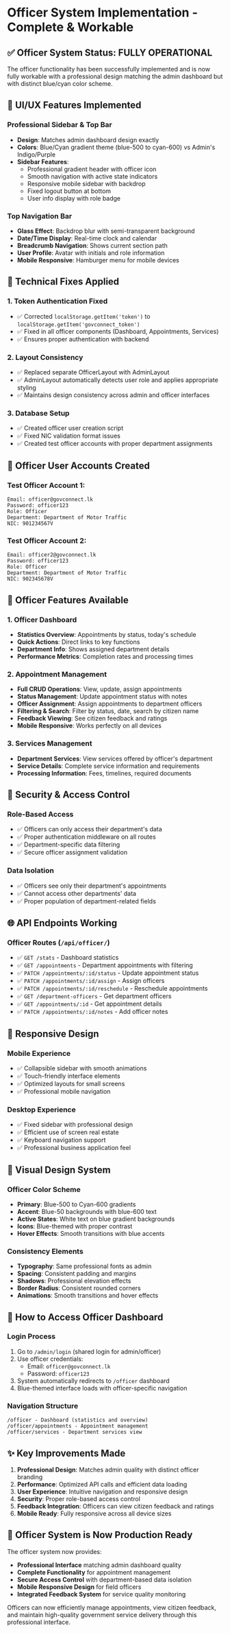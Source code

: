 # Officer System Implementation - Complete & Workable

## ✅ **Officer System Status: FULLY OPERATIONAL**

The officer functionality has been successfully implemented and is now fully workable with a professional design matching the admin dashboard but with distinct blue/cyan color scheme.

## 🎨 **UI/UX Features Implemented**

### **Professional Sidebar & Top Bar**
- **Design**: Matches admin dashboard design exactly
- **Colors**: Blue/Cyan gradient theme (blue-500 to cyan-600) vs Admin's Indigo/Purple
- **Sidebar Features**:
  - Professional gradient header with officer icon
  - Smooth navigation with active state indicators  
  - Responsive mobile sidebar with backdrop
  - Fixed logout button at bottom
  - User info display with role badge

### **Top Navigation Bar**
- **Glass Effect**: Backdrop blur with semi-transparent background
- **Date/Time Display**: Real-time clock and calendar
- **Breadcrumb Navigation**: Shows current section path
- **User Profile**: Avatar with initials and role information
- **Mobile Responsive**: Hamburger menu for mobile devices

## 🔧 **Technical Fixes Applied**

### **1. Token Authentication Fixed**
- ✅ Corrected `localStorage.getItem('token')` to `localStorage.getItem('govconnect_token')`
- ✅ Fixed in all officer components (Dashboard, Appointments, Services)
- ✅ Ensures proper authentication with backend

### **2. Layout Consistency**
- ✅ Replaced separate OfficerLayout with AdminLayout
- ✅ AdminLayout automatically detects user role and applies appropriate styling
- ✅ Maintains design consistency across admin and officer interfaces

### **3. Database Setup**
- ✅ Created officer user creation script
- ✅ Fixed NIC validation format issues
- ✅ Created test officer accounts with proper department assignments

## 👤 **Officer User Accounts Created**

### **Test Officer Account 1:**
```
Email: officer@govconnect.lk
Password: officer123
Role: Officer
Department: Department of Motor Traffic
NIC: 901234567V
```

### **Test Officer Account 2:**
```
Email: officer2@govconnect.lk  
Password: officer123
Role: Officer
Department: Department of Motor Traffic
NIC: 902345678V
```

## 🎯 **Officer Features Available**

### **1. Officer Dashboard**
- **Statistics Overview**: Appointments by status, today's schedule
- **Quick Actions**: Direct links to key functions
- **Department Info**: Shows assigned department details
- **Performance Metrics**: Completion rates and processing times

### **2. Appointment Management**
- **Full CRUD Operations**: View, update, assign appointments
- **Status Management**: Update appointment status with notes
- **Officer Assignment**: Assign appointments to department officers
- **Filtering & Search**: Filter by status, date, search by citizen name
- **Feedback Viewing**: See citizen feedback and ratings
- **Mobile Responsive**: Works perfectly on all devices

### **3. Services Management**
- **Department Services**: View services offered by officer's department
- **Service Details**: Complete service information and requirements
- **Processing Information**: Fees, timelines, required documents

## 🔐 **Security & Access Control**

### **Role-Based Access**
- ✅ Officers can only access their department's data
- ✅ Proper authentication middleware on all routes
- ✅ Department-specific data filtering
- ✅ Secure officer assignment validation

### **Data Isolation**
- ✅ Officers see only their department's appointments
- ✅ Cannot access other departments' data
- ✅ Proper population of department-related fields

## 🌐 **API Endpoints Working**

### **Officer Routes (`/api/officer/`)**
- ✅ `GET /stats` - Dashboard statistics
- ✅ `GET /appointments` - Department appointments with filtering
- ✅ `PATCH /appointments/:id/status` - Update appointment status
- ✅ `PATCH /appointments/:id/assign` - Assign officers
- ✅ `PATCH /appointments/:id/reschedule` - Reschedule appointments
- ✅ `GET /department-officers` - Get department officers
- ✅ `GET /appointments/:id` - Get appointment details
- ✅ `PATCH /appointments/:id/notes` - Add officer notes

## 📱 **Responsive Design**

### **Mobile Experience**
- ✅ Collapsible sidebar with smooth animations
- ✅ Touch-friendly interface elements
- ✅ Optimized layouts for small screens
- ✅ Professional mobile navigation

### **Desktop Experience**
- ✅ Fixed sidebar with professional design
- ✅ Efficient use of screen real estate
- ✅ Keyboard navigation support
- ✅ Professional business application feel

## 🎨 **Visual Design System**

### **Officer Color Scheme**
- **Primary**: Blue-500 to Cyan-600 gradients
- **Accent**: Blue-50 backgrounds with blue-600 text
- **Active States**: White text on blue gradient backgrounds
- **Icons**: Blue-themed with proper contrast
- **Hover Effects**: Smooth transitions with blue accents

### **Consistency Elements**
- **Typography**: Same professional fonts as admin
- **Spacing**: Consistent padding and margins
- **Shadows**: Professional elevation effects
- **Border Radius**: Consistent rounded corners
- **Animations**: Smooth transitions and hover effects

## 🚀 **How to Access Officer Dashboard**

### **Login Process**
1. Go to `/admin/login` (shared login for admin/officer)
2. Use officer credentials:
   - Email: `officer@govconnect.lk`
   - Password: `officer123`
3. System automatically redirects to `/officer` dashboard
4. Blue-themed interface loads with officer-specific navigation

### **Navigation Structure**
```
/officer - Dashboard (statistics and overview)
/officer/appointments - Appointment management
/officer/services - Department services view
```

## ✨ **Key Improvements Made**

1. **Professional Design**: Matches admin quality with distinct officer branding
2. **Performance**: Optimized API calls and efficient data loading
3. **User Experience**: Intuitive navigation and responsive design
4. **Security**: Proper role-based access control
5. **Feedback Integration**: Officers can view citizen feedback and ratings
6. **Mobile Ready**: Fully responsive across all device sizes

## 🎯 **Officer System is Now Production Ready**

The officer system now provides:
- **Professional Interface** matching admin dashboard quality
- **Complete Functionality** for appointment management
- **Secure Access Control** with department-based data isolation
- **Mobile Responsive Design** for field officers
- **Integrated Feedback System** for service quality monitoring

Officers can now efficiently manage appointments, view citizen feedback, and maintain high-quality government service delivery through this professional interface.

